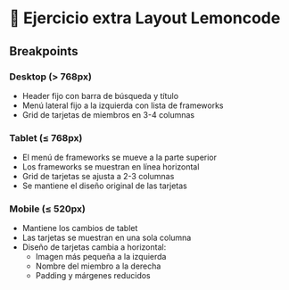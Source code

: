 # 🍋 Ejercicio extra Layout Lemoncode

## Breakpoints

### Desktop (> 768px)

- Header fijo con barra de búsqueda y título
- Menú lateral fijo a la izquierda con lista de frameworks
- Grid de tarjetas de miembros en 3-4 columnas

### Tablet (≤ 768px)

- El menú de frameworks se mueve a la parte superior
- Los frameworks se muestran en línea horizontal
- Grid de tarjetas se ajusta a 2-3 columnas
- Se mantiene el diseño original de las tarjetas

### Mobile (≤ 520px)

- Mantiene los cambios de tablet
- Las tarjetas se muestran en una sola columna
- Diseño de tarjetas cambia a horizontal:
  - Imagen más pequeña a la izquierda
  - Nombre del miembro a la derecha
  - Padding y márgenes reducidos
